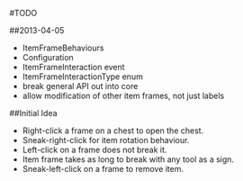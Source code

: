 #TODO

##2013-04-05
- ItemFrameBehaviours
- Configuration
- ItemFrameInteraction event
- ItemFrameInteractionType enum
- break general API out into core
- allow modification of other item frames, not just labels

##Initial Idea
- Right-click a frame on a chest to open the chest.
- Sneak-right-click for item rotation behaviour.
- Left-click on a frame does not break it.
- Item frame takes as long to break with any tool as a sign.
- Sneak-left-click on a frame to remove item.


